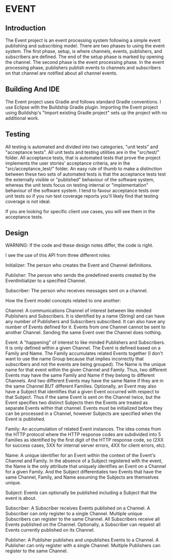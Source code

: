# EVENT


## Introduction

The Event project is an event processing system following a simple event publishing and subscribing model.
There are two phases to using the event system.  The first phase, setup, is where channels, events, publishers,
and subscribers are defined.  The end of the setup phase is marked by opening the channel.  The second
phase is the event processing phase.  In the event processing phase, publishers publish events to channels and
subscribers on that channel are notified about all channel events.


## Building And IDE

The Event project uses Gradle and follows standard Gradle conventions.  I use Eclipse with the Buildship
Gradle plugin.  Importing the Event project using Buildship's "Import existing Gradle project" sets up the
project with no additional work.


## Testing

All testing is automated and divided into two categories, "unit tests" and "acceptance tests".  All unit tests
and testing utilities are in the "src/test/" folder.  All acceptance tests, that is automated tests that prove
the project implements the user stories' acceptance criteria, are in the "src/acceptance_test/" folder.  An
easy rule of thumb to make a distinction between these two sets of automated tests is that the acceptance tests
test the externally visible or "published" behaviour of the software system, whereas the unit tests focus on
testing internal or "implementation" behaviour of the software system.  I tend to favour acceptance tests over
unit tests so if you run test coverage reports you'll likely find that testing coverage is not ideal.

If you are looking for specific client use cases, you will see them in the acceptance tests. 


## Design

WARNING: If the code and these design notes differ, the code is right.

I see the use of this API from three different roles:

Initializer: The person who creates the Event and Channel definitions.

Publisher: The person who sends the predefined events created by the EventInitializer to a
specified Channel.

Subscriber: The person who receives messages sent on a channel.

How the Event model concepts related to one another:

Channel: A communications Channel of interest between like minded Publishers and Subscribers. It
is identified by a name (String) and can have any number of Publishers and Subscribers
subscribed. It can also have any number of Events defined for it. Events from one Channel cannot
be sent to another Channel. Sending the same Event over the Channel does nothing.

Event: A "happening" of interest to like minded Publishers and Subscribers. It is only defined
within a given Channel. The Event is defined based on a Family and Name. The Family accumulates
related Events together (I don't want to use the name Group because that implies incorrectly that
subscribers and not the events are being grouped). The Name is the unique name for that event
within the given Channel and Family. Thus, two different Events may have the same Family and Name
if they belong to different Channels. And two different Events may have the same Name if they are
in the same Channel BUT different Families. Optionally, an Event may also have a Subject that
identifies that a given Event occurred with respect to that Subject. Thus if the same Event is
sent on the Channel twice, but the Event specifies two distinct Subjects then the Events are
treated as separate Events within that channel. Events must be initialized before they can be
processed in a Channel, however Subjects are specified when the Event is published.

Family: An accumulation of related Event instances. The idea comes from the HTTP protocol where
the HTTP response codes are subdivided into 5 Families as identified by the first digit of the
HTTP response code, so (2XX for success cases, 5XX for internal server errors, 4XX for client
errors, etc).

Name: A unique identifier for an Event within the context of the Event's Channel and Family. In
the absence of a Subject registered with the event, the Name is the only attribute that uniquely
identifies an Event on a Channel for a given Family. And the Subject differentiates two Events
that have the same Channel, Family, and Name assuming the Subjects are themselves unique.

Subject: Events can optionally be published including a Subject that the event is about.

Subscriber: A Subscriber receives Events published on a Channel. A Subscriber can only register
to a single Channel. Multiple unique Subscribers can register to the same Channel. All
Subscribers receive all Events published on the Channel. Optionally, a Subscriber can request
all Events currently published on its Channel.

Publisher: A Publisher publishes and unpublishes Events to a Channel. A Publisher can only
register with a single Channel. Multiple Publishers can register to the same Channel.

